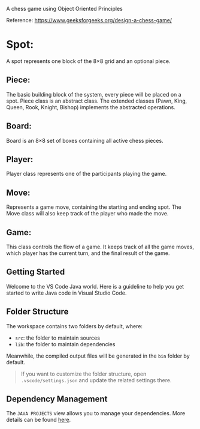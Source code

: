 A chess game using Object Oriented Principles

Reference: https://www.geeksforgeeks.org/design-a-chess-game/

# Spot: 
A spot represents one block of the 8×8 grid and an optional piece.
## Piece: 
The basic building block of the system, every piece will be placed on a spot. Piece class is an abstract class. The extended classes (Pawn, King, Queen, Rook, Knight, Bishop) implements the abstracted operations.
## Board: 
Board is an 8×8 set of boxes containing all active chess pieces.
## Player: 
Player class represents one of the participants playing the game.
## Move: 
Represents a game move, containing the starting and ending spot. The Move class will also keep track of the player who made the move.
## Game: 
This class controls the flow of a game. It keeps track of all the game moves, which player has the current turn, and the final result of the game.


## Getting Started

Welcome to the VS Code Java world. Here is a guideline to help you get started to write Java code in Visual Studio Code.

## Folder Structure

The workspace contains two folders by default, where:

- `src`: the folder to maintain sources
- `lib`: the folder to maintain dependencies

Meanwhile, the compiled output files will be generated in the `bin` folder by default.

> If you want to customize the folder structure, open `.vscode/settings.json` and update the related settings there.

## Dependency Management

The `JAVA PROJECTS` view allows you to manage your dependencies. More details can be found [here](https://github.com/microsoft/vscode-java-dependency#manage-dependencies).
